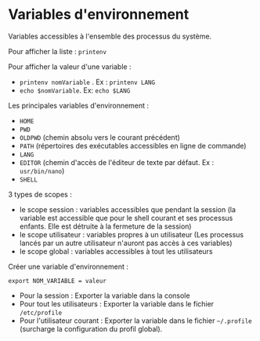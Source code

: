 # Variables d'environnement

Variables accessibles à l'ensemble des processus du système.

Pour afficher la liste : `printenv`

Pour afficher la valeur d'une variable :

- `printenv nomVariable` . Ex : `printenv LANG`
- `echo $nomVariable`. Ex: `echo $LANG`

Les principales variables d'environnement :

- `HOME`
- `PWD`
- `OLDPWD` (chemin absolu vers le courant précédent)
- `PATH` (répertoires des exécutables accessibles en ligne de commande)
- `LANG`
- `EDITOR` (chemin d'accès de l'éditeur de texte par défaut. Ex : `usr/bin/nano`)
- `SHELL`

3 types de scopes :

- le scope session : variables accessibles que pendant la session (la variable est accessible que pour le shell courant et ses processus enfants. Elle est détruite à la fermeture de la session)
- le scope utilisateur : variables propres à un utilisateur (Les processus lancés par un autre utilisateur n'auront pas accès à ces variables)
- le scope global : variables accessibles à tout les utilisateurs

Créer une variable d'environnement :

`export NOM_VARIABLE = valeur`

- Pour la session : Exporter la variable dans la console
- Pour tout les utilisateurs : Exporter la variable dans le fichier `/etc/profile`
- Pour l'utilisateur courant : Exporter la variable dans le fichier `~/.profile` (surcharge la configuration du profil global).

